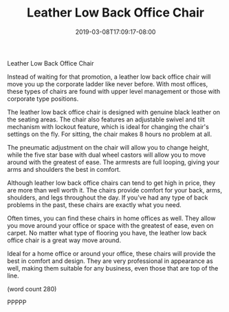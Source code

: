 ﻿---
title: "Leather Low Back Office Chair"
date: 2019-03-08T17:09:17-08:00
description: "Office Chairs Tips for Web Success"
featured_image: "/images/Office Chairs.jpg"
tags: ["Office Chairs"]
---

Leather Low Back Office Chair

Instead of waiting for that promotion, a leather
low back office chair will move you up the 
corporate ladder like never before.  With most 
offices, these types of chairs are found with upper
level management or those with corporate type
positions.

The leather low back office chair is designed with
genuine black leather on the seating areas.  The
chair also features an adjustable swivel and tilt
mechanism with lockout feature, which is ideal for
changing the chair's settings on the fly.  For 
sitting, the chair makes 8 hours no problem at 
all.

The pneumatic adjustment on the chair will allow 
you to change height, while the five star base with
dual wheel castors will allow you to move around
with the greatest of ease.  The armrests are full
looping, giving your arms and shoulders the best
in comfort.

Although leather low back office chairs can tend
to get high in price, they are more than well
worth it.  The chairs provide comfort for your
back, arms, shoulders, and legs throughout the
day.  If you've had any type of back problems in
the past, these chairs are exactly what you need.

Often times, you can find these chairs in home
offices as well.  They allow you move around your
office or space with the greatest of ease, even on
carpet.  No matter what type of flooring you have, 
the leather low back office chair is a great way
move around.

Ideal for a home office or around your office, 
these chairs will provide the best in comfort and
design.  They are very professional in appearance
as well, making them suitable for any business, 
even those that are top of the line.

(word count 280)

PPPPP
